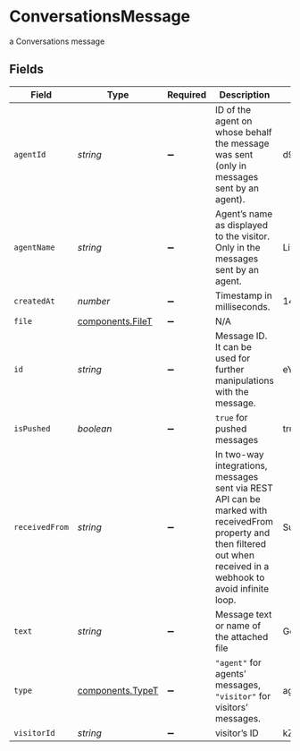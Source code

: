 # ConversationsMessage

a Conversations message


## Fields

| Field                                                                                                                                                                 | Type                                                                                                                                                                  | Required                                                                                                                                                              | Description                                                                                                                                                           | Example                                                                                                                                                               |
| --------------------------------------------------------------------------------------------------------------------------------------------------------------------- | --------------------------------------------------------------------------------------------------------------------------------------------------------------------- | --------------------------------------------------------------------------------------------------------------------------------------------------------------------- | --------------------------------------------------------------------------------------------------------------------------------------------------------------------- | --------------------------------------------------------------------------------------------------------------------------------------------------------------------- |
| `agentId`                                                                                                                                                             | *string*                                                                                                                                                              | :heavy_minus_sign:                                                                                                                                                    | ID of the agent on whose behalf the message was sent (only in messages sent by an agent).                                                                             | d9nKoegKSjmCtyK78                                                                                                                                                     |
| `agentName`                                                                                                                                                           | *string*                                                                                                                                                              | :heavy_minus_sign:                                                                                                                                                    | Agent’s name as displayed to the visitor. Only in the messages sent by an agent.                                                                                      | Liz                                                                                                                                                                   |
| `createdAt`                                                                                                                                                           | *number*                                                                                                                                                              | :heavy_minus_sign:                                                                                                                                                    | Timestamp in milliseconds.                                                                                                                                            | 1470222622433                                                                                                                                                         |
| `file`                                                                                                                                                                | [components.FileT](../../models/components/filet.md)                                                                                                                  | :heavy_minus_sign:                                                                                                                                                    | N/A                                                                                                                                                                   |                                                                                                                                                                       |
| `id`                                                                                                                                                                  | *string*                                                                                                                                                              | :heavy_minus_sign:                                                                                                                                                    | Message ID. It can be used for further manipulations with the message.                                                                                                | eYBEm3gq3zc5ayE2g                                                                                                                                                     |
| `isPushed`                                                                                                                                                            | *boolean*                                                                                                                                                             | :heavy_minus_sign:                                                                                                                                                    | `true` for pushed messages                                                                                                                                            | true                                                                                                                                                                  |
| `receivedFrom`                                                                                                                                                        | *string*                                                                                                                                                              | :heavy_minus_sign:                                                                                                                                                    | In two-way integrations, messages sent via REST API can be marked with receivedFrom property and then filtered out when received in a webhook to avoid infinite loop. | SuperAwesomeHelpdesk                                                                                                                                                  |
| `text`                                                                                                                                                                | *string*                                                                                                                                                              | :heavy_minus_sign:                                                                                                                                                    | Message text or name of the attached file                                                                                                                             | Good morning! How can I help you?                                                                                                                                     |
| `type`                                                                                                                                                                | [components.TypeT](../../models/components/typet.md)                                                                                                                  | :heavy_minus_sign:                                                                                                                                                    | `"agent"` for agents’ messages, `"visitor"` for visitors’ messages.                                                                                                   | agent                                                                                                                                                                 |
| `visitorId`                                                                                                                                                           | *string*                                                                                                                                                              | :heavy_minus_sign:                                                                                                                                                    | visitor’s ID                                                                                                                                                          | kZMvWhf8npAu3H6qd57w2Hv6nh6rnxvg                                                                                                                                      |